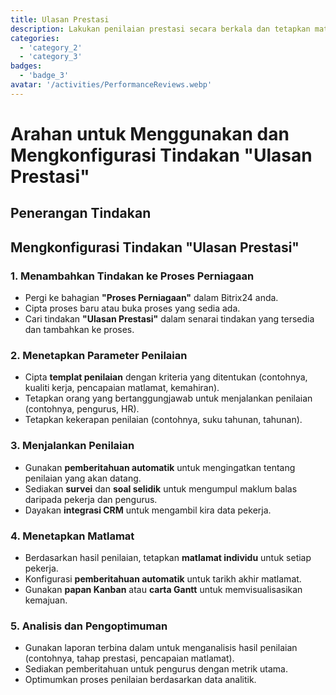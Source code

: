 ```yaml
---
title: Ulasan Prestasi
description: Lakukan penilaian prestasi secara berkala dan tetapkan matlamat.
categories: 
  - 'category_2'
  - 'category_3'
badges: 
  - 'badge_3'
avatar: '/activities/PerformanceReviews.webp'
---
```


# Arahan untuk Menggunakan dan Mengkonfigurasi Tindakan "Ulasan Prestasi"

## Penerangan Tindakan

## **Mengkonfigurasi Tindakan "Ulasan Prestasi"**

### 1. Menambahkan Tindakan ke Proses Perniagaan
- Pergi ke bahagian **"Proses Perniagaan"** dalam Bitrix24 anda.
- Cipta proses baru atau buka proses yang sedia ada.
- Cari tindakan **"Ulasan Prestasi"** dalam senarai tindakan yang tersedia dan tambahkan ke proses.

### 2. Menetapkan Parameter Penilaian
- Cipta **templat penilaian** dengan kriteria yang ditentukan (contohnya, kualiti kerja, pencapaian matlamat, kemahiran).
- Tetapkan orang yang bertanggungjawab untuk menjalankan penilaian (contohnya, pengurus, HR).
- Tetapkan kekerapan penilaian (contohnya, suku tahunan, tahunan).

### 3. Menjalankan Penilaian
- Gunakan **pemberitahuan automatik** untuk mengingatkan tentang penilaian yang akan datang.
- Sediakan **survei** dan **soal selidik** untuk mengumpul maklum balas daripada pekerja dan pengurus.
- Dayakan **integrasi CRM** untuk mengambil kira data pekerja.

### 4. Menetapkan Matlamat
- Berdasarkan hasil penilaian, tetapkan **matlamat individu** untuk setiap pekerja.
- Konfigurasi **pemberitahuan automatik** untuk tarikh akhir matlamat.
- Gunakan **papan Kanban** atau **carta Gantt** untuk memvisualisasikan kemajuan.

### 5. Analisis dan Pengoptimuman
- Gunakan laporan terbina dalam untuk menganalisis hasil penilaian (contohnya, tahap prestasi, pencapaian matlamat).
- Sediakan pemberitahuan untuk pengurus dengan metrik utama.
- Optimumkan proses penilaian berdasarkan data analitik.